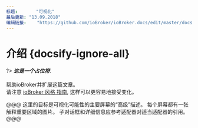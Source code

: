 ```yaml
---
标题:       "可视化"
最后更新: "13.09.2018"
编辑链接:    "https://github.com/ioBroker/ioBroker.docs/edit/master/docs/viz/README.md"
---
```


# 介绍 {docsify-ignore-all}

?> ***这是一个占位符***.
   <br><br>
   帮助ioBroker并扩展这篇文章。  
   请注意 [ioBroker 风格 指南](community/styleguidedoc),
   这样可以更容易地接受变化。

   @@@
   这里的目标是可视化可能性的主要屏幕的“高级”描述。 每个屏幕都有一张解释重要区域的图片。
   子对话框和详细信息应参考适配器对适当适配器的引用。
   @@@
